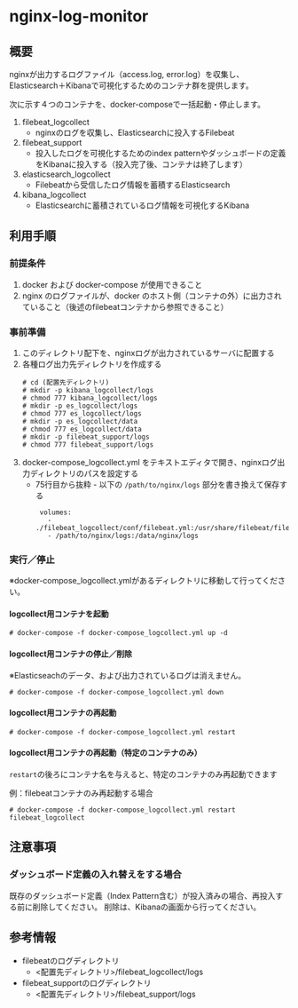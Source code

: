 # nginx-log-monitor
## 概要
nginxが出力するログファイル（access.log, error.log）を収集し、Elasticsearch＋Kibanaで可視化するためのコンテナ群を提供します。

次に示す４つのコンテナを、docker-composeで一括起動・停止します。

1. filebeat_logcollect
   - nginxのログを収集し、Elasticsearchに投入するFilebeat
1. filebeat_support
   - 投入したログを可視化するためのindex patternやダッシュボードの定義をKibanaに投入する（投入完了後、コンテナは終了します）
1. elasticsearch_logcollect
   - Filebeatから受信したログ情報を蓄積するElasticsearch
1. kibana_logcollect
   - Elasticsearchに蓄積されているログ情報を可視化するKibana

## 利用手順
### 前提条件
1. docker および docker-compose が使用できること
1. nginx のログファイルが、docker のホスト側（コンテナの外）に出力されていること（後述のfilebeatコンテナから参照できること）

### 事前準備
1. このディレクトリ配下を、nginxログが出力されているサーバに配置する
1. 各種ログ出力先ディレクトリを作成する
   ```
   # cd (配置先ディレクトリ)
   # mkdir -p kibana_logcollect/logs
   # chmod 777 kibana_logcollect/logs
   # mkdir -p es_logcollect/logs
   # chmod 777 es_logcollect/logs
   # mkdir -p es_logcollect/data
   # chmod 777 es_logcollect/data
   # mkdir -p filebeat_support/logs
   # chmod 777 filebeat_support/logs
   ```
1. docker-compose_logcollect.yml をテキストエディタで開き、nginxログ出力ディレクトリのパスを設定する
   - 75行目から抜粋 - 以下の `/path/to/nginx/logs` 部分を書き換えて保存する
      ```
       volumes:
         - ./filebeat_logcollect/conf/filebeat.yml:/usr/share/filebeat/filebeat.yml
         - /path/to/nginx/logs:/data/nginx/logs
      ```

### 実行／停止
※docker-compose_logcollect.ymlがあるディレクトリに移動して行ってください。

#### logcollect用コンテナを起動
```
# docker-compose -f docker-compose_logcollect.yml up -d
```
#### logcollect用コンテナの停止／削除
※Elasticseachのデータ、および出力されているログは消えません。
```
# docker-compose -f docker-compose_logcollect.yml down
```
#### logcollect用コンテナの再起動
```
# docker-compose -f docker-compose_logcollect.yml restart
```
#### logcollect用コンテナの再起動（特定のコンテナのみ）
`restart`の後ろにコンテナ名を与えると、特定のコンテナのみ再起動できます

例：filebeatコンテナのみ再起動する場合
```
# docker-compose -f docker-compose_logcollect.yml restart filebeat_logcollect
```

## 注意事項
### ダッシュボード定義の入れ替えをする場合
既存のダッシュボード定義（Index Pattern含む）が投入済みの場合、再投入する前に削除してください。
削除は、Kibanaの画面から行ってください。

## 参考情報
- filebeatのログディレクトリ
  - <配置先ディレクトリ>/filebeat_logcollect/logs
- filebeat_supportのログディレクトリ
  - <配置先ディレクトリ>/filebeat_support/logs
